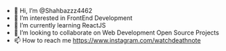 - 👋 Hi, I’m @Shahbazzz4462
- 👀 I’m interested in FrontEnd Development 
- 🌱 I’m currently learning ReactJS
- 💞️ I’m looking to collaborate on Web Development Open Source Projects
- 📫 How to reach me https://www.instagram.com/watchdeathnote

<!---
Shahbazzz4462/Shahbazzz4462 is a ✨ special ✨ repository because its `README.md` (this file) appears on your GitHub profile.
You can click the Preview link to take a look at your changes.
--->
